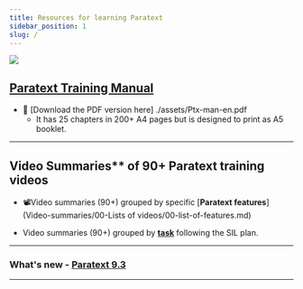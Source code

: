 ```yaml
---
title: Resources for learning Paratext 
sidebar_position: 1
slug: /
---
```


![](pathname:///img/cropped-PT9-web-banner.png)  


## [Paratext Training Manual](Training-Manual/00-Overview.md)
- :book: [Download the PDF version here] ./assets/Ptx-man-en.pdf  
  - It has 25 chapters in  200+ A4 pages but is designed to print as A5 booklet.
 
   

----
## Video Summaries** of 90+ Paratext training videos
-  :film_projector:Video summaries (90+) grouped by specific [**Paratext features**](Video-summaries/00-Lists of videos/00-list-of-features.md)

-  Video summaries (90+)  grouped by [**task**](Video-summaries/Overview.md) following the SIL plan.

----


### What's new - [Paratext 9.3](Video-summaries/00-Whats-new.md)

----
